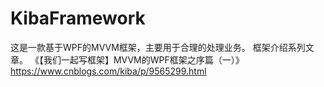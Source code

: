 # KibaFramework
这是一款基于WPF的MVVM框架，主要用于合理的处理业务。
框架介绍系列文章。
《【我们一起写框架】MVVM的WPF框架之序篇（一）》https://www.cnblogs.com/kiba/p/9565299.html
